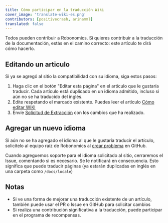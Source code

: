 ```yaml
---
title: Cómo participar en la traducción Wiki
cover_image: 'translate-wiki-es.png' 
contributors: [positivecrash, arinamml]
translated: false
---
```


Todos pueden contribuir a Robonomics. Si quieres contribuir a la traducción de la documentación, estás en el camino correcto: este artículo te dirá cómo hacerlo.

## Editando un articulo

Si ya se agregó al sitio la compatibilidad con su idioma, siga estos pasos:

1. Haga clic en el botón "Editar esta página" en el artículo que le gustaría traducir. Cada artículo está duplicado en un idioma admitido, incluso si aún no se ha traducido del inglés.
2. Edite respetando el marcado existente. Puedes leer el artículo [Cómo editar WIKI](/docs/edit-wiki)
3. Envíe [Solicitud de Extracción](https://docs.github.com/github/collaborating-with-issues-and-pull-requests/creating-a-pull-request) con los cambios que ha realizado.

## Agregar un nuevo idioma

Si aún no se ha agregado el idioma al que le gustaría traducir el artículo, solicítelo al equipo raíz de Robonomics al [crear problema](https://docs.github.com/desktop/contributing-and-collaborating-using-github-desktop/creating-an-issue-or-pull-request) en GitHub.

Cuando agreguemos soporte para el idioma solicitado al sitio, cerraremos el Issue, comentando si es necesario. Se le notificará en consecuencia. Esto significa que puede traducir páginas (ya estarán duplicadas en inglés en una carpeta como `/docs/locale`)

## Notas
* Si ve una forma de mejorar una traducción existente de un artículo, también puede usar el PR o Issue en GitHub para solicitar cambios
* Si realiza una contribución significativa a la traducción, puede participar en el programa de recompensas.
